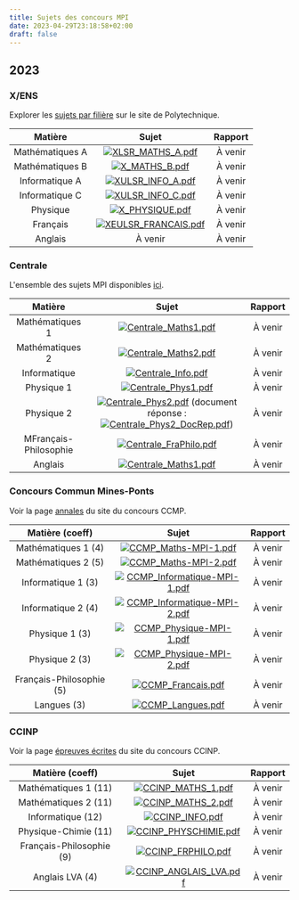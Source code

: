 ```yaml
---
title: Sujets des concours MPI
date: 2023-04-29T23:18:58+02:00
draft: false
---
```


## 2023

### X/ENS

Explorer les [sujets par filière](https://gargantua.polytechnique.fr/siatel-web/app/explorer/fVaJXpYYYK) sur le site de Polytechnique.

| Matière | Sujet | Rapport |
|:-------:|:-----:|:-------:|
| Mathématiques A | [![XLSR_MATHS_A.pdf](/icons/download.ico)](/documents/sujets/2023/XLSR_MATHS_A.pdf) | À venir |
| Mathématiques B | [![X_MATHS_B.pdf](/icons/download.ico)](/documents/sujets/2023/X_MATHS_B.pdf) | À venir |
| Informatique A | [![XULSR_INFO_A.pdf](/icons/download.ico)](/documents/sujets/2023/XULSR_INFO_A.pdf) | À venir |
| Informatique C | [![XULSR_INFO_C.pdf](/icons/download.ico)](/documents/sujets/2023/XULSR_INFO_C.pdf) | À venir |
| Physique | [![X_PHYSIQUE.pdf](/icons/download.ico)](/documents/sujets/2023/X_PHYSIQUE.pdf) | À venir |
| Français | [![XEULSR_FRANCAIS.pdf](/icons/download.ico)](/documents/sujets/2023/XEULSR_FRANCAIS.pdf) | À venir |
| Anglais | À venir | À venir |

### Centrale

L'ensemble des sujets MPI disponibles [ici](https://www.concours-centrale-supelec.fr/CentraleSupelec/2023/MPI/sujets).

| Matière | Sujet | Rapport |
|:-------:|:-----:|:-------:|
| Mathématiques 1 | [![Centrale_Maths1.pdf](/icons/download)](/documents/sujets/2023/Centrale_Maths1.pdf) | À venir |
| Mathématiques 2 | [![Centrale_Maths2.pdf](/icons/download)](/documents/sujets/2023/Centrale_Maths2.pdf) | À venir |
| Informatique | [![Centrale_Info.pdf](/icons/download)](/documents/sujets/2023/Centrale_Info.pdf) | À venir |
| Physique 1 | [![Centrale_Phys1.pdf](/icons/download)](/documents/sujets/2023/Centrale_Phys1.pdf) | À venir |
| Physique 2 | [![Centrale_Phys2.pdf](/icons/download)](/documents/sujets/2023/Centrale_Phys2.pdf) (document réponse : [![Centrale_Phys2_DocRep.pdf](/icons/download)](/documents/sujets/2023/Centrale_Phys2_DocRep.pdf))| À venir |
| MFrançais-Philosophie | [![Centrale_FraPhilo.pdf](/icons/download)](/documents/sujets/2023/Centrale_FraPhilo.pdf) | À venir |
| Anglais | [![Centrale_Maths1.pdf](/icons/download)](/documents/sujets/2023/Centrale_Anglais.pdf) | À venir |

### Concours Commun Mines-Ponts

Voir la page [annales](https://www.concoursminesponts.fr/page-6/) du site du concours CCMP.

| Matière (coeff) | Sujet | Rapport |
|:---------------:|:-----:|:-------:|
| Mathématiques 1 (4)      | [![CCMP_Maths-MPI-1.pdf](/icons/download.ico)](/documents/sujets/2023/CCMP_Maths-MPI-1.pdf)               | À venir |
| Mathématiques 2 (5)      | [![CCMP_Maths-MPI-2.pdf](/icons/download.ico)](/documents/sujets/2023/CCMP_Maths-MPI-2.pdf)               | À venir |
| Informatique 1 (3)       | [![CCMP_Informatique-MPI-1.pdf](/icons/download.ico)](/documents/sujets/2023/CCMP_Informatique-MPI-1.pdf) | À venir |
| Informatique 2 (4)       | [![CCMP_Informatique-MPI-2.pdf](/icons/download.ico)](/documents/sujets/2023/CCMP_Informatique-MPI-2.pdf) | À venir |
| Physique 1 (3)           | [![CCMP_Physique-MPI-1.pdf](/icons/download.ico)](/documents/sujets/2023/CCMP_Physique-MPI-1.pdf)         | À venir |
| Physique 2 (3)           | [![CCMP_Physique-MPI-2.pdf](/icons/download.ico)](/documents/sujets/2023/CCMP_Physique-MPI-2.pdf)         | À venir |
| Français-Philosophie (5) | [![CCMP_Francais.pdf](/icons/download.ico)](/documents/sujets/2023/CCMP_Francais.pdf)                     | À venir |
| Langues (3)              | [![CCMP_Langues.pdf](/icons/download.ico)](/documents/sujets/2023/CCMP_Langues.pdf)                       | À venir |


### CCINP

Voir la page [épreuves écrites](https://www.concours-commun-inp.fr/fr/epreuves/les-epreuves-ecrites.html) du site du concours CCINP.

| Matière (coeff) | Sujet | Rapport |
|:---------------:|:-----:|:-------:|
| Mathématiques 1 (11) | [![CCINP_MATHS_1.pdf](/icons/download.ico)](/documents/sujets/2023/CCINP_MATHS_1.pdf) | À venir |
| Mathématiques 2 (11) | [![CCINP_MATHS_2.pdf](/icons/download.ico)](/documents/sujets/2023/CCINP_MATHS_2.pdf) | À venir |
| Informatique (12) | [![CCINP_INFO.pdf](/icons/download.ico)](/documents/sujets/2023/CCINP_INFO.pdf) | À venir |
| Physique-Chimie (11) | [![CCINP_PHYSCHIMIE.pdf](/icons/download.ico)](/documents/sujets/2023/CCINP_PHYSCHIMIE.pdf) | À venir |
| Français-Philosophie (9) | [![CCINP_FRPHILO.pdf](/icons/download.ico)](/documents/sujets/2023/CCINP_FRPHILO.pdf) | À venir |
| Anglais LVA (4) | [![CCINP_ANGLAIS_LVA.pdf](/icons/download.ico)](/documents/sujets/2023/CCINP_ANGLAIS_LVA.pdf) | À venir |
